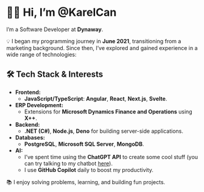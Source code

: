 # 👋🏻 Hi, I’m **@KarelCan**  
I’m a Software Developer at **Dynaway**.

💡 I began my programming journey in **June 2021**, transitioning from a marketing background. Since then, I’ve explored and gained experience in a wide range of technologies:  
## 🛠️ Tech Stack & Interests  
- **Frontend:**
  - **JavaScript/TypeScript**: **Angular**, **React**, **Next.js**, **Svelte**.
- **ERP Development:**
  - Extensions for **Microsoft Dynamics Finance and Operations** using **X++**.  
- **Backend:**
  -  **.NET (C#)**, **Node.js**, **Deno** for building server-side applications.  
- **Databases:**
  - **PostgreSQL**, **Microsoft SQL Server**, **MongoDB**.  
- **AI:**
  - I’ve spent time using the **ChatGPT API** to create some cool stuff (you can try talking to my chatbot [here](https://kcancara.vercel.app/?modalOpen=Chatbot)).
  - I use **GitHub Copilot** daily to boost my productivity.  

📚 I enjoy solving problems, learning, and building fun projects.
